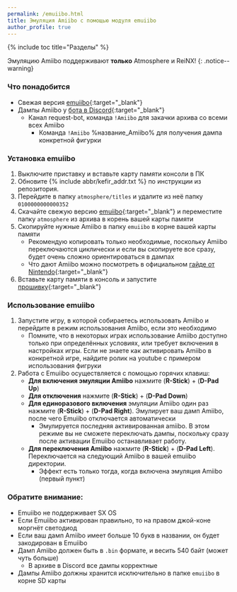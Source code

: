 ```yaml
---
permalink: /emuiibo.html
title: Эмуляция Amiibo с помощью модуля emuiibo
author_profile: true
---
```

{% include toc title="Разделы" %}

Эмуляцию Amiibo поддерживают **только** Atmosphere и ReiNX! 
{: .notice--warning}

### Что понадобится 

* Свежая версия [emuiibo](https://github.com/XorTroll/emuiibo/releases/latest){:target="_blank"}
* Дампы Amiibo у [бота в Discord](https://discord.io/homebrew){:target="_blank"}
	* Канал request-bot, команда `!Amiibo` для закачки архива со всеми всех Amiibo 
		* Команда `!Amiibo` %название_Amiibo% для получения дампа конкретной фигурки
	
### Установка emuiibo 

1. Выключите приставку и вставьте карту памяти консоли в ПК
1. Обновите {% include abbr/kefir_addr.txt %} по инструкции из репозитория. 
1. Перейдите в папку `atmosphere/titles` и удалите из неё папку `0100000000000352`
1. Скачайте свежую версию [emuiibo](https://github.com/XorTroll/emuiibo/releases/latest){:target="_blank"} и переместите папку `atmosphere` из архива в корень вашей карты памяти
1. Скопируйте нужные Amiibo в папку `emuiibo` в корне вашей карты памяти
	* Рекомендую копировать только необходимые, поскольку Amiibo переключаются циклически и если вы скопируете все сразу, будет очень сложно ориентироваться в дампах 
	* Что дают Amiibo можно посмотреть в официальном [гайде от Nintendo](https://www.nintendo.com/amiibo/compatibility/#amiibo){:target="_blank"}
1. Вставьте карту памяти в консоль и запустите [прошивку](cfw){:target="_blank"}
	
### Использование emuiibo

1. Запустите игру, в которой собираетесь использовать Amiibo и перейдите в режим использования Amiibo, если это необходимо
	* Помните, что в некоторых играх использование Amiibo доступно только при определённых условиях, или требует включения в настройках игры. Если не знаете как активировать Amiibo в конкретной игре, найдите ролик на youtube с примером использования фигруки 
1. Работа с Emuiibo осуществляется с помощью горячих клавиш: 
	* **Для включения эмуляции Amiibo** нажмите (**R-Stick**) + (**D-Pad Up**)
	* **Для отключения** нажмите (**R-Stick**) + (**D-Pad Down**)
	* **Для единоразового включения** эмуляции Amiibo один раз нажмите (**R-Stick**) + (**D-Pad Right**). Эмулирует ваш дамп Amiibo, после чего Emuiibo отключается автоматически
		* Эмулируется последняя активированная amiibo. В этом режиме вы не сможете переключать дампы, поскольку сразу после активации Emuiibo останавливает работу. 
	* **Для переключения Amiibo** нажмите (**R-Stick**) + (**D-Pad Left**). Переключается на следующий Amiibo в вашей emuiibo директории. 
		* Эффект есть только тогда, когда включена эмуляция Amiibo (первый пункт)

### Обратите внимание:

* Emuiibo не поддерживает SX OS
* Если Emuiibo активирован правильно, то на правом джой-коне моргнёт светодиод 
* Если ваш дамп Amiibo имеет больше 10 букв в названии, он будет закодирован в Emuiibo
* Дамп Amiibo должен быть в `.bin` формате, и весить 540 байт (может чуть больше)
	* В архиве в Discord все дампы корректные 
* Дампы Amiibo должны хранится исключительно в папке `emuiibo` в корне SD карты